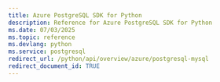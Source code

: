 ```yaml
---
title: Azure PostgreSQL SDK for Python
description: Reference for Azure PostgreSQL SDK for Python
ms.date: 07/03/2025
ms.topic: reference
ms.devlang: python
ms.service: postgresql
redirect_url: /python/api/overview/azure/postgresql-mysql
redirect_document_id: TRUE
---
```

